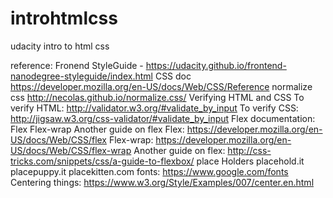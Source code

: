 # introhtmlcss
udacity intro to html css

reference:
Fronend StyleGuide -
    https://udacity.github.io/frontend-nanodegree-styleguide/index.html
CSS doc
    https://developer.mozilla.org/en-US/docs/Web/CSS/Reference
normalize css
    http://necolas.github.io/normalize.css/
Verifying HTML and CSS
  To verify HTML: http://validator.w3.org/#validate_by_input
  To verify CSS: http://jigsaw.w3.org/css-validator/#validate_by_input
Flex documentation:
    Flex Flex-wrap Another guide on flex Flex:
        https://developer.mozilla.org/en-US/docs/Web/CSS/flex
    Flex-wrap:
        https://developer.mozilla.org/en-US/docs/Web/CSS/flex-wrap
    Another guide on flex:
        http://css-tricks.com/snippets/css/a-guide-to-flexbox/
place Holders
    placehold.it
    placepuppy.it
    placekitten.com
fonts:
    https://www.google.com/fonts
Centering things:
    https://www.w3.org/Style/Examples/007/center.en.html

